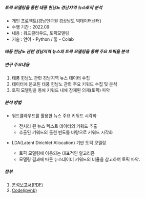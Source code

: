 ##### 토픽 모델링을 통한 태풍 힌남노 경남지역 뉴스토픽 분석
 * 개인 프로젝트(경남연구원 경상남도 빅데이터센터)
 * 수행 기간 : 2022.09
 * 내용 : 워드클라우드, 토픽모델링
 * 기술 : 언어 - Python / 툴 - Colab

##### 태풍 힌남노 관련 경남지역 뉴스의 토픽 모델링을 통해 주요 토픽을 분석

##### 연구 주요내용
 1. 태풍 힌남노 관련 경남지역 뉴스 데이터 수집
 2. 데이터에 분포된 태풍 힌남노 관련 주요 키워드 수집 및 분석
 3. 토픽 모델링을 통해 키워드 내에 잠재된 의제(토픽) 파악

##### 분석 방법
 * 워드클라우드를 활용한 뉴스 주요 키워드 시각화
    * 전처리 된 뉴스 텍스트 데이터의 키워드 추출
    * 추출된 키워드의 출현 빈도를 바탕으로 키워드 시각화

 * LDA(Latent Dirichlet Allocation) 기반 토픽 모델링
    * 토픽 모델링에 이용되는 대표적인 알고리즘
    * 모델링 결과에 따른 뉴스데이터 키워드의 비율을 참고하여 토픽 파악.

##### 첨부
 1. [분석보고서(PDF)](보고서.pdf)
 2. [Code(ipynb)](code.ipynb)
